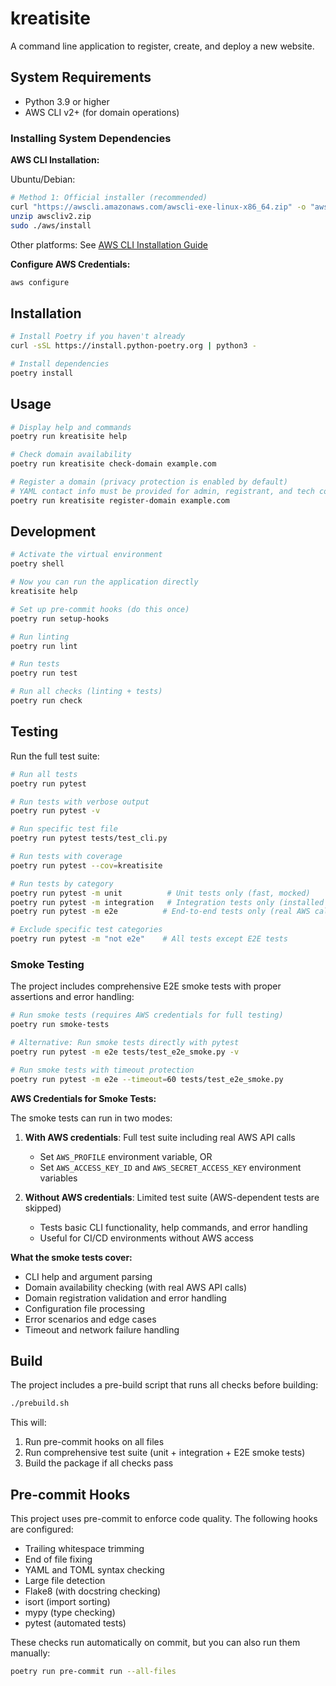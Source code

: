 # kreatisite

A command line application to register, create, and deploy a new website.

## System Requirements

- Python 3.9 or higher
- AWS CLI v2+ (for domain operations)

### Installing System Dependencies

**AWS CLI Installation:**

Ubuntu/Debian:
```bash
# Method 1: Official installer (recommended)
curl "https://awscli.amazonaws.com/awscli-exe-linux-x86_64.zip" -o "awscliv2.zip"
unzip awscliv2.zip
sudo ./aws/install
```

Other platforms: See [AWS CLI Installation Guide](https://docs.aws.amazon.com/cli/latest/userguide/getting-started-install.html)

**Configure AWS Credentials:**
```bash
aws configure
```

## Installation

```bash
# Install Poetry if you haven't already
curl -sSL https://install.python-poetry.org | python3 -

# Install dependencies
poetry install
```

## Usage

```bash
# Display help and commands
poetry run kreatisite help

# Check domain availability
poetry run kreatisite check-domain example.com

# Register a domain (privacy protection is enabled by default)
# YAML contact info must be provided for admin, registrant, and tech contacts (remove '.example' from filename `aws-register-domain.yaml.example` and update with your values).
poetry run kreatisite register-domain example.com
```

## Development

```bash
# Activate the virtual environment
poetry shell

# Now you can run the application directly
kreatisite help

# Set up pre-commit hooks (do this once)
poetry run setup-hooks

# Run linting
poetry run lint

# Run tests
poetry run test

# Run all checks (linting + tests)
poetry run check
```

## Testing

Run the full test suite:

```bash
# Run all tests
poetry run pytest

# Run tests with verbose output
poetry run pytest -v

# Run specific test file
poetry run pytest tests/test_cli.py

# Run tests with coverage
poetry run pytest --cov=kreatisite

# Run tests by category
poetry run pytest -m unit          # Unit tests only (fast, mocked)
poetry run pytest -m integration   # Integration tests only (installed package)
poetry run pytest -m e2e          # End-to-end tests only (real AWS calls)

# Exclude specific test categories
poetry run pytest -m "not e2e"    # All tests except E2E tests
```

### Smoke Testing

The project includes comprehensive E2E smoke tests with proper assertions and error handling:

```bash
# Run smoke tests (requires AWS credentials for full testing)
poetry run smoke-tests

# Alternative: Run smoke tests directly with pytest
poetry run pytest -m e2e tests/test_e2e_smoke.py -v

# Run smoke tests with timeout protection
poetry run pytest -m e2e --timeout=60 tests/test_e2e_smoke.py
```

**AWS Credentials for Smoke Tests:**

The smoke tests can run in two modes:

1. **With AWS credentials**: Full test suite including real AWS API calls
   - Set `AWS_PROFILE` environment variable, OR
   - Set `AWS_ACCESS_KEY_ID` and `AWS_SECRET_ACCESS_KEY` environment variables

2. **Without AWS credentials**: Limited test suite (AWS-dependent tests are skipped)
   - Tests basic CLI functionality, help commands, and error handling
   - Useful for CI/CD environments without AWS access

**What the smoke tests cover:**
- CLI help and argument parsing
- Domain availability checking (with real AWS API calls)
- Domain registration validation and error handling  
- Configuration file processing
- Error scenarios and edge cases
- Timeout and network failure handling

## Build

The project includes a pre-build script that runs all checks before building:

```bash
./prebuild.sh
```

This will:
1. Run pre-commit hooks on all files
2. Run comprehensive test suite (unit + integration + E2E smoke tests)
3. Build the package if all checks pass

## Pre-commit Hooks

This project uses pre-commit to enforce code quality. The following hooks are configured:

- Trailing whitespace trimming
- End of file fixing
- YAML and TOML syntax checking
- Large file detection
- Flake8 (with docstring checking)
- isort (import sorting)
- mypy (type checking)
- pytest (automated tests)

These checks run automatically on commit, but you can also run them manually:

```bash
poetry run pre-commit run --all-files
```

